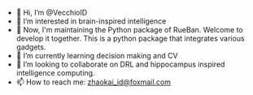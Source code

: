 - 👋 Hi, I’m @VecchioID
- 👀 I’m interested in brain-inspired intelligence
- 🌠 Now, I'm maintaining the Python package of RueBan. Welcome to develop it together. This is a python package that integrates various gadgets.
- 🌱 I’m currently learning decision making and CV
- 💞️ I’m looking to collaborate on DRL and hippocampus inspired intelligence computing.
- 📫 How to reach me: zhaokai_id@foxmail.com

<!---
VecchioID/VecchioID is a ✨ special ✨ repository because its `README.md` (this file) appears on your GitHub profile.
You can click the Preview link to take a look at your changes.
--->
